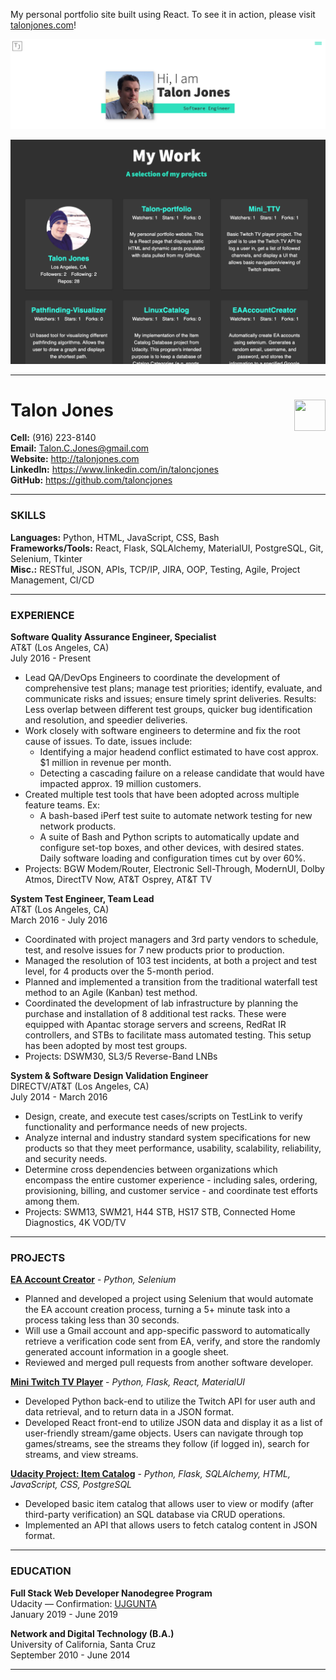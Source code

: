 My personal portfolio site built using React. To see it in action, please visit [talonjones.com](http://talonjones.com)!

![talonjones.com screenshot 1](./readme_images/Screenshot%202020-08-05%2016.40.44.png)

![talonjones.com screenshot 2](./readme_images/Screenshot%202020-08-05%2016.43.17.png)

---

# <img align='right' height='50' width='50' src='https://user-images.githubusercontent.com/6112108/88909057-82dbb280-d20f-11ea-9a36-ea931dab1670.png'> Talon Jones

**Cell:** (916) 223-8140 \
**Email:** Talon.C.Jones@gmail.com \
**Website:** http://talonjones.com \
**LinkedIn:** https://www.linkedin.com/in/taloncjones \
**GitHub:** https://github.com/taloncjones

---

### SKILLS

**Languages:** Python, HTML, JavaScript, CSS, Bash \
**Frameworks/Tools:** React, Flask, SQLAlchemy, MaterialUI, PostgreSQL, Git, Selenium, Tkinter \
**Misc.:** RESTful, JSON, APIs, TCP/IP, JIRA, OOP, Testing, Agile, Project Management, CI/CD

---

### EXPERIENCE

**Software Quality Assurance Engineer, Specialist** \
AT&T (Los Angeles, CA) \
July 2016 - Present

- Lead QA/DevOps Engineers to coordinate the development of comprehensive test plans; manage test priorities; identify, evaluate, and communicate risks and issues; ensure timely sprint deliveries. Results: Less overlap between different test groups, quicker bug identification and resolution, and speedier deliveries.
- Work closely with software engineers to determine and fix the root cause of issues. To date, issues include:
  - Identifying a major headend conflict estimated to have cost approx. \$1 million in revenue per month.
  - Detecting a cascading failure on a release candidate that would have impacted approx. 19 million customers.
- Created multiple test tools that have been adopted across multiple feature teams. Ex:
  - A bash-based iPerf test suite to automate network testing for new network products.
  - A suite of Bash and Python scripts to automatically update and configure set-top boxes, and other devices, with desired states. Daily software loading and configuration times cut by over 60%.
- Projects: BGW Modem/Router, Electronic Sell-Through, ModernUI, Dolby Atmos, DirectTV Now, AT&T Osprey, AT&T TV

**System Test Engineer, Team Lead** \
AT&T (Los Angeles, CA) \
March 2016 - July 2016

- Coordinated with project managers and 3rd party vendors to schedule, test, and resolve issues for 7 new products prior to production.
- Managed the resolution of 103 test incidents, at both a project and test level, for 4 products over the 5-month period.
- Planned and implemented a transition from the traditional waterfall test method to an Agile (Kanban) test method.
- Coordinated the development of lab infrastructure by planning the purchase and installation of 8 additional test racks. These were equipped with Apantac storage servers and screens, RedRat IR controllers, and STBs to facilitate mass automated testing. This setup has been adopted by most test groups.
- Projects: DSWM30, SL3/5 Reverse-Band LNBs

**System & Software Design Validation Engineer** \
DIRECTV/AT&T (Los Angeles, CA) \
July 2014 - March 2016

- Design, create, and execute test cases/scripts on TestLink to verify functionality and performance needs of new projects.
- Analyze internal and industry standard system specifications for new products so that they meet performance, usability, scalability, reliability, and security needs.
- Determine cross dependencies between organizations which encompass the entire customer experience - including sales, ordering, provisioning, billing, and customer service - and coordinate test efforts among them.
- Projects: SWM13, SWM21, H44 STB, HS17 STB, Connected Home Diagnostics, 4K VOD/TV

---

### PROJECTS

**[EA Account Creator](https://github.com/taloncjones/EAAccountCreator)** - _Python, Selenium_

- Planned and developed a project using Selenium that would automate the EA account creation process, turning a 5+ minute task into a process taking less than 30 seconds.
- Will use a Gmail account and app-specific password to automatically retrieve a verification code sent from EA, verify, and store the randomly generated account information in a google sheet.
- Reviewed and merged pull requests from another software developer.

**[Mini Twitch TV Player](https://github.com/taloncjones/Mini_TTV)** - _Python, Flask, React, MaterialUI_

- Developed Python back-end to utilize the Twitch API for user auth and data retrieval, and to return data in a JSON format.
- Developed React front-end to utilize JSON data and display it as a list of user-friendly stream/game objects. Users can navigate through top games/streams, see the streams they follow (if logged in), search for streams, and view streams.

**[Udacity Project: Item Catalog](https://github.com/taloncjones/LinuxCatalog)** - _Python, Flask, SQLAlchemy, HTML, JavaScript, CSS, PostgreSQL_

- Developed basic item catalog that allows user to view or modify (after third-party verification) an SQL database via CRUD operations.
- Implemented an API that allows users to fetch catalog content in JSON format.

---

### EDUCATION

**Full Stack Web Developer Nanodegree Program** \
Udacity — Confirmation: [UJGUNTA](https://confirm.udacity.com/UJGUNTA) \
January 2019 - June 2019

**Network and Digital Technology (B.A.)** \
University of California, Santa Cruz \
September 2010 - June 2014

---
